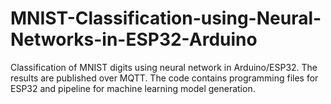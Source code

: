 # MNIST-Classification-using-Neural-Networks-in-ESP32-Arduino
Classification of MNIST digits using neural network in Arduino/ESP32. The results are published over MQTT. The code contains programming files for ESP32 and pipeline for machine learning model generation.

